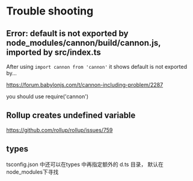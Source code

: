 

# Trouble shooting


## Error: default is not exported by node_modules/cannon/build/cannon.js, imported by src/index.ts

After using `import cannon from 'cannon'` it shows default is not exported by...


https://forum.babylonjs.com/t/cannon-including-problem/2287

you should use require('cannon')


## Rollup creates undefined variable
https://github.com/rollup/rollup/issues/759


## types
tsconfig.json 中还可以在types 中再指定额外的 d.ts 目录， 默认在node_modules下寻找